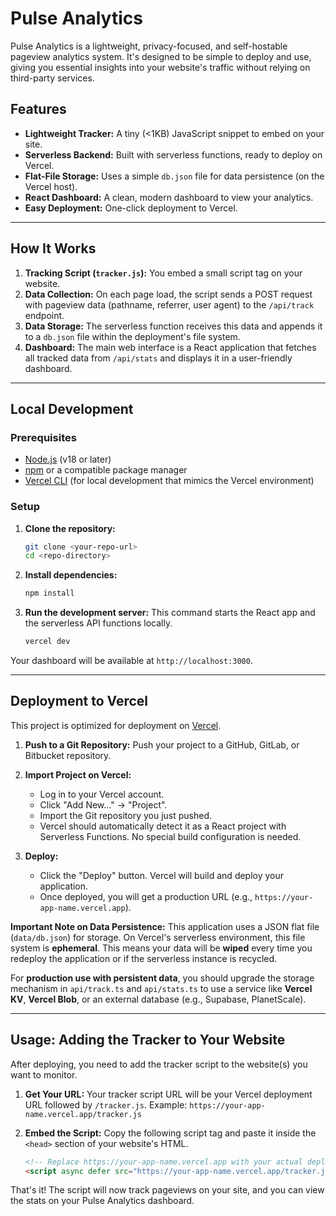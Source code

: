 
# Pulse Analytics

Pulse Analytics is a lightweight, privacy-focused, and self-hostable pageview analytics system. It's designed to be simple to deploy and use, giving you essential insights into your website's traffic without relying on third-party services.

## Features

- **Lightweight Tracker:** A tiny (<1KB) JavaScript snippet to embed on your site.
- **Serverless Backend:** Built with serverless functions, ready to deploy on Vercel.
- **Flat-File Storage:** Uses a simple `db.json` file for data persistence (on the Vercel host).
- **React Dashboard:** A clean, modern dashboard to view your analytics.
- **Easy Deployment:** One-click deployment to Vercel.

---

## How It Works

1.  **Tracking Script (`tracker.js`):** You embed a small script tag on your website.
2.  **Data Collection:** On each page load, the script sends a POST request with pageview data (pathname, referrer, user agent) to the `/api/track` endpoint.
3.  **Data Storage:** The serverless function receives this data and appends it to a `db.json` file within the deployment's file system.
4.  **Dashboard:** The main web interface is a React application that fetches all tracked data from `/api/stats` and displays it in a user-friendly dashboard.

---

## Local Development

### Prerequisites

- [Node.js](https://nodejs.org/) (v18 or later)
- [npm](https://www.npmjs.com/) or a compatible package manager
- [Vercel CLI](https://vercel.com/docs/cli) (for local development that mimics the Vercel environment)

### Setup

1.  **Clone the repository:**
    ```bash
    git clone <your-repo-url>
    cd <repo-directory>
    ```

2.  **Install dependencies:**
    ```bash
    npm install
    ```

3.  **Run the development server:**
    This command starts the React app and the serverless API functions locally.
    ```bash
    vercel dev
    ```

Your dashboard will be available at `http://localhost:3000`.

---

## Deployment to Vercel

This project is optimized for deployment on [Vercel](https://vercel.com).

1.  **Push to a Git Repository:**
    Push your project to a GitHub, GitLab, or Bitbucket repository.

2.  **Import Project on Vercel:**
    - Log in to your Vercel account.
    - Click "Add New..." -> "Project".
    - Import the Git repository you just pushed.
    - Vercel should automatically detect it as a React project with Serverless Functions. No special build configuration is needed.

3.  **Deploy:**
    - Click the "Deploy" button. Vercel will build and deploy your application.
    - Once deployed, you will get a production URL (e.g., `https://your-app-name.vercel.app`).

**Important Note on Data Persistence:**
This application uses a JSON flat file (`data/db.json`) for storage. On Vercel's serverless environment, this file system is **ephemeral**. This means your data will be **wiped** every time you redeploy the application or if the serverless instance is recycled.

For **production use with persistent data**, you should upgrade the storage mechanism in `api/track.ts` and `api/stats.ts` to use a service like **Vercel KV**, **Vercel Blob**, or an external database (e.g., Supabase, PlanetScale).

---

## Usage: Adding the Tracker to Your Website

After deploying, you need to add the tracker script to the website(s) you want to monitor.

1.  **Get Your URL:**
    Your tracker script URL will be your Vercel deployment URL followed by `/tracker.js`.
    Example: `https://your-app-name.vercel.app/tracker.js`

2.  **Embed the Script:**
    Copy the following script tag and paste it inside the `<head>` section of your website's HTML.

    ```html
    <!-- Replace https://your-app-name.vercel.app with your actual deployment URL -->
    <script async defer src="https://your-app-name.vercel.app/tracker.js"></script>
    ```

That's it! The script will now track pageviews on your site, and you can view the stats on your Pulse Analytics dashboard.
